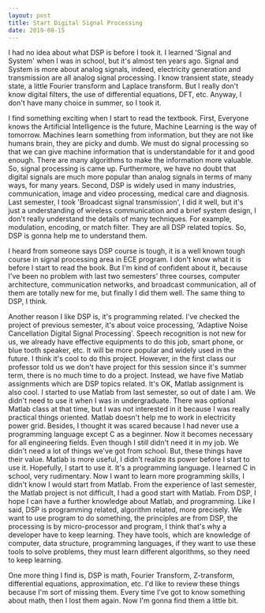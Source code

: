 ```yaml
---
layout: post
title: Start Digital Signal Processing
date: 2019-08-15
---
```

I had no idea about what DSP is before I took it. I learned 'Signal and System' when I was in school, but it's almost ten years ago. Signal and System is more about analog signals, indeed, electricity generation and transmission are all analog signal processing. I know transient state, steady state, a little Fourier transform and Laplace transform. But I really don't know digital filters, the use of differential equations, DFT, etc. Anyway, I don't have many choice in summer, so I took it.

I find something exciting when I start to read the textbook. First, Everyone knows the Artificial Intelligence is the future, Machine Learning is the way of tomorrow.  Machines learn something from information, but they are not like humans brain, they are picky and dumb. We must do signal processing so that we can give machine information that is understandable for it and good enough. There are many algorithms to make the information more valuable. So, signal processing is came up. Furthermore, we have no doubt that digital signals are much more popular than analog signals in terms of many ways, for many years. Second, DSP is widely used in many industries, communication, image and video processing, medical care and diagnosis. Last semester, I took 'Broadcast signal transmission', I did it well, but it's just a understanding of wireless communication and a brief system design, I don't really understand the details of many techniques. For example, modulation, encoding, or match filter. They are all DSP related topics. So, DSP is gonna help me to understand them.

I heard from someone says DSP course is tough, it is a well known tough course in signal processing area in ECE program. I don't know what it is before I start to read the book. But I'm kind of confident about it, because I've been no problem with last two semesters' three courses, computer architecture, communication networks, and broadcast communication, all of them are totally new for me, but finally I did them well. The same thing to DSP, I think.

Another reason I like DSP is, it's programming related. I've checked the project of previous semester, it's about voice processing, 'Adaptive Noise Cancellation Digital Signal Processing'. Speech recognition is not new for us, we already have effective equipments to do this job, smart phone, or blue tooth speaker, etc. It will be more popular and widely used in the future. I think it's cool to do this project. However, in the first class our professor told us we don't have project for this session since it's summer term, there is no much time to do a project. Instead, we have five Matlab assignments which are DSP topics related. It's OK, Matlab assignment is also cool. I started to use Matlab from last semester, so out of date I am. We didn't need to use it when I was in undergraduate. There was optional Matlab class at that time, but I was not interested in it because I was really practical things oriented. Matlab doesn't help me to work in electricity power grid. Besides, I thought it was scared because I had never use a programming language except C as a beginner. Now it becomes necessary for all engineering fields. Even though I still didn't need it in my job. We didn't need a lot of things we've got from school. But, these things have their value. Matlab is more useful, I didn't realize its power before I start to use it. Hopefully, I start to use it. It's a programming language. I learned C in school, very rudimentary. Now I want to learn more programming skills, I didn't know I would start from Matlab. From the experience of last semester, the Matlab project is not difficult, I had a good start with Matlab. From DSP, I hope I can have a further knowledge about Matlab, and programming. Like I said, DSP is programming related, algorithm related, more precisely.  We want to use program to do something, the principles are from DSP, the processing is by micro-processor and program, I think that's why a developer have to keep learning. They have tools, which are knowledge of computer, data structure, programming languages, if they want to use these tools to solve problems, they must learn different algorithms, so they need to keep learning. 

One more thing I find is, DSP is math, Fourier Transform, Z-transform, differential equations, approximation, etc. I'd like to review these things because I'm sort of missing them. Every time I've got to know something about math, then I lost them again. Now I'm gonna find them a little bit.
